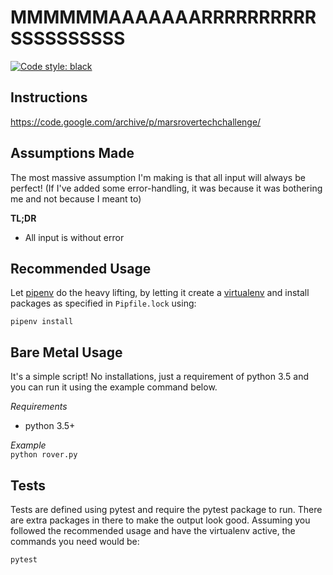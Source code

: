 # MMMMMMAAAAAAARRRRRRRRRRSSSSSSSSSS
[![Code style: black](https://img.shields.io/badge/code%20style-black-000000.svg)](https://github.com/psf/black)

## Instructions
https://code.google.com/archive/p/marsrovertechchallenge/


## Assumptions Made
The most massive assumption I'm making is that all input will always be perfect!
(If I've added some error-handling, it was because it was bothering me and not because I meant to)

**TL;DR**
- All input is without error

## Recommended Usage
Let [pipenv](https://pipenv-fork.readthedocs.io/en/latest/) do the heavy lifting, by letting it create a [virtualenv](https://realpython.com/python-virtual-environments-a-primer/) and install packages as specified in `Pipfile.lock` using:

`pipenv install`

## Bare Metal Usage
It's a simple script! No installations, just a requirement of python 3.5 and you can run it using the example command below.

_Requirements_
- python 3.5+

_Example_\
`python rover.py`

## Tests
Tests are defined using pytest and require the pytest package to run. There are extra packages in there to make the output look good. Assuming you followed the recommended usage and have the virtualenv active, the commands you need would be:

```pytest```
